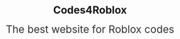 
<header class="modern-header">
        <div class="container">
            <h1 class="site-title">Codes4Roblox</h1>
            <h2 class="site-subheading" style="font-size:2em; font-weight:normal; margin-top:10px; color:#333;">The best website for Roblox codes</h2                Codes for blox fruits
*SECRET_ADMIN– 20 minutes of 2x EXP
*CHANDLER– 0.5 Beli
*KITT_RESET – Stat reset
